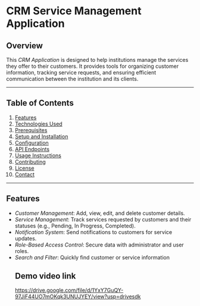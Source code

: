 # CRM Service Management Application

## Overview

This *CRM Application* is designed to help institutions manage the services they offer to their customers. It provides tools for organizing customer information, tracking service requests, and ensuring efficient communication between the institution and its clients.

---

## Table of Contents

1. [Features](#features)  
2. [Technologies Used](#technologies-used)  
3. [Prerequisites](#prerequisites)  
4. [Setup and Installation](#setup-and-installation)  
5. [Configuration](#configuration)  
6. [API Endpoints](#api-endpoints)  
7. [Usage Instructions](#usage-instructions)  
8. [Contributing](#contributing)  
9. [License](#license)  
10. [Contact](#contact)  

---

## Features

- *Customer Management*: Add, view, edit, and delete customer details.
- *Service Management*: Track services requested by customers and their statuses (e.g., Pending, In Progress, Completed).
- *Notification System*: Send notifications to customers for service updates.
- *Role-Based Access Control*: Secure data with administrator and user roles.
- *Search and Filter*: Quickly find customer or service information
  ## Demo video link
  https://drive.google.com/file/d/1YxY7GuQY-97JiF44UO7mOKqk3UNUJYEY/view?usp=drivesdk
